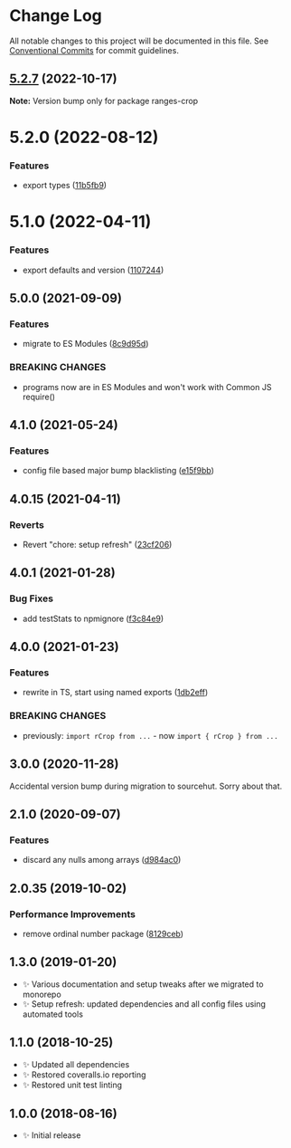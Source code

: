 # Change Log

All notable changes to this project will be documented in this file.
See [Conventional Commits](https://conventionalcommits.org) for commit guidelines.

## [5.2.7](https://github.com/codsen/codsen/compare/ranges-crop@5.2.6...ranges-crop@5.2.7) (2022-10-17)

**Note:** Version bump only for package ranges-crop

# 5.2.0 (2022-08-12)

### Features

- export types ([11b5fb9](https://github.com/codsen/codsen/commit/11b5fb936ce20e0a77c3a09806773e1cd7695c50))

# 5.1.0 (2022-04-11)

### Features

- export defaults and version ([1107244](https://github.com/codsen/codsen/commit/1107244b45eff96ac1fc4ab992031ede0d10ba8c))

## 5.0.0 (2021-09-09)

### Features

- migrate to ES Modules ([8c9d95d](https://github.com/codsen/codsen/commit/8c9d95d5dea0b769c2f070397141918a4893d575))

### BREAKING CHANGES

- programs now are in ES Modules and won't work with Common JS require()

## 4.1.0 (2021-05-24)

### Features

- config file based major bump blacklisting ([e15f9bb](https://github.com/codsen/codsen/commit/e15f9bba1c4fd5f847ac28b3f38fa6ee633f5dca))

## 4.0.15 (2021-04-11)

### Reverts

- Revert "chore: setup refresh" ([23cf206](https://github.com/codsen/codsen/commit/23cf206970a087ff0fa04e61f94d919f59ab3881))

## 4.0.1 (2021-01-28)

### Bug Fixes

- add testStats to npmignore ([f3c84e9](https://github.com/codsen/codsen/commit/f3c84e95afc5514214312f913692d85b2e12eb29))

## 4.0.0 (2021-01-23)

### Features

- rewrite in TS, start using named exports ([1db2eff](https://github.com/codsen/codsen/commit/1db2eff7ce161152d1f8e6f588994b76899673c4))

### BREAKING CHANGES

- previously: `import rCrop from ...` - now `import { rCrop } from ...`

## 3.0.0 (2020-11-28)

Accidental version bump during migration to sourcehut. Sorry about that.

## 2.1.0 (2020-09-07)

### Features

- discard any nulls among arrays ([d984ac0](https://gitlab.com/codsen/codsen/commit/d984ac0b05e9f16ed8d29c12d0b8650e0ddd473c))

## 2.0.35 (2019-10-02)

### Performance Improvements

- remove ordinal number package ([8129ceb](https://gitlab.com/codsen/codsen/commit/8129ceb))

## 1.3.0 (2019-01-20)

- ✨ Various documentation and setup tweaks after we migrated to monorepo
- ✨ Setup refresh: updated dependencies and all config files using automated tools

## 1.1.0 (2018-10-25)

- ✨ Updated all dependencies
- ✨ Restored coveralls.io reporting
- ✨ Restored unit test linting

## 1.0.0 (2018-08-16)

- ✨ Initial release
